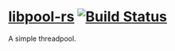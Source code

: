 # [libpool-rs](https://github.com/zTgx/libpool-rs.git)  [![Build Status](https://travis-ci.org/zTgx/libpool-rs.svg?branch=master)](https://travis-ci.org/zTgx/libpool-rs) 
A simple threadpool.
